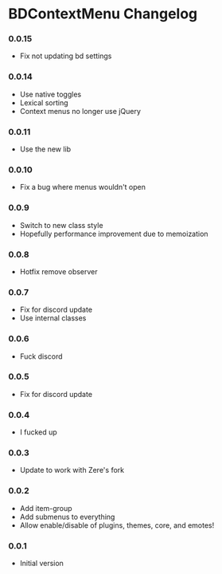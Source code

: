 # BDContextMenu Changelog

### 0.0.15

 - Fix not updating bd settings

### 0.0.14

 - Use native toggles
 - Lexical sorting
 - Context menus no longer use jQuery

### 0.0.11

 - Use the new lib

### 0.0.10

 - Fix a bug where menus wouldn't open

### 0.0.9

 - Switch to new class style
 - Hopefully performance improvement due to memoization

### 0.0.8

 - Hotfix remove observer

### 0.0.7

 - Fix for discord update
 - Use internal classes

### 0.0.6

 - Fuck discord

### 0.0.5

 - Fix for discord update

### 0.0.4

 - I fucked up

### 0.0.3

 - Update to work with Zere's fork

### 0.0.2

 - Add item-group
 - Add submenus to everything
 - Allow enable/disable of plugins, themes, core, and emotes!

### 0.0.1

 - Initial version